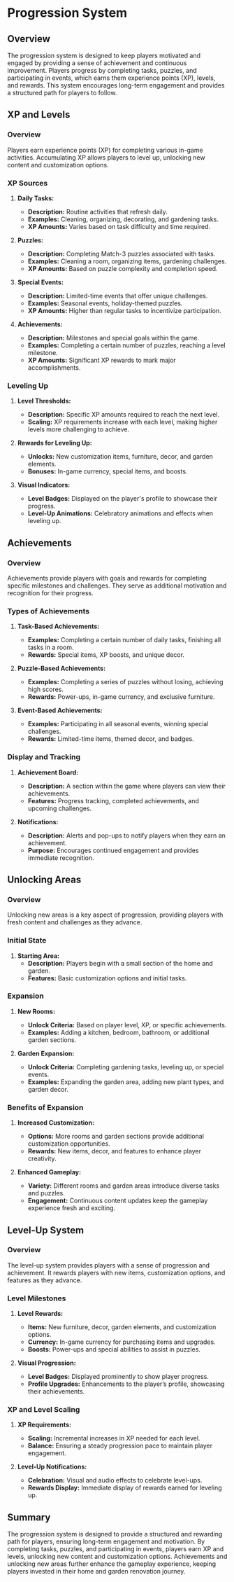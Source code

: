 # Progression System

## Overview

The progression system is designed to keep players motivated and engaged by providing a sense of achievement and continuous improvement. Players progress by completing tasks, puzzles, and participating in events, which earns them experience points (XP), levels, and rewards. This system encourages long-term engagement and provides a structured path for players to follow.

## XP and Levels

### Overview

Players earn experience points (XP) for completing various in-game activities. Accumulating XP allows players to level up, unlocking new content and customization options.

### XP Sources

1. **Daily Tasks:**
   - **Description:** Routine activities that refresh daily.
   - **Examples:** Cleaning, organizing, decorating, and gardening tasks.
   - **XP Amounts:** Varies based on task difficulty and time required.

2. **Puzzles:**
   - **Description:** Completing Match-3 puzzles associated with tasks.
   - **Examples:** Cleaning a room, organizing items, gardening challenges.
   - **XP Amounts:** Based on puzzle complexity and completion speed.

3. **Special Events:**
   - **Description:** Limited-time events that offer unique challenges.
   - **Examples:** Seasonal events, holiday-themed puzzles.
   - **XP Amounts:** Higher than regular tasks to incentivize participation.

4. **Achievements:**
   - **Description:** Milestones and special goals within the game.
   - **Examples:** Completing a certain number of puzzles, reaching a level milestone.
   - **XP Amounts:** Significant XP rewards to mark major accomplishments.

### Leveling Up

1. **Level Thresholds:**
   - **Description:** Specific XP amounts required to reach the next level.
   - **Scaling:** XP requirements increase with each level, making higher levels more challenging to achieve.

2. **Rewards for Leveling Up:**
   - **Unlocks:** New customization items, furniture, decor, and garden elements.
   - **Bonuses:** In-game currency, special items, and boosts.

3. **Visual Indicators:**
   - **Level Badges:** Displayed on the player's profile to showcase their progress.
   - **Level-Up Animations:** Celebratory animations and effects when leveling up.

## Achievements

### Overview

Achievements provide players with goals and rewards for completing specific milestones and challenges. They serve as additional motivation and recognition for their progress.

### Types of Achievements

1. **Task-Based Achievements:**
   - **Examples:** Completing a certain number of daily tasks, finishing all tasks in a room.
   - **Rewards:** Special items, XP boosts, and unique decor.

2. **Puzzle-Based Achievements:**
   - **Examples:** Completing a series of puzzles without losing, achieving high scores.
   - **Rewards:** Power-ups, in-game currency, and exclusive furniture.

3. **Event-Based Achievements:**
   - **Examples:** Participating in all seasonal events, winning special challenges.
   - **Rewards:** Limited-time items, themed decor, and badges.

### Display and Tracking

1. **Achievement Board:**
   - **Description:** A section within the game where players can view their achievements.
   - **Features:** Progress tracking, completed achievements, and upcoming challenges.

2. **Notifications:**
   - **Description:** Alerts and pop-ups to notify players when they earn an achievement.
   - **Purpose:** Encourages continued engagement and provides immediate recognition.

## Unlocking Areas

### Overview

Unlocking new areas is a key aspect of progression, providing players with fresh content and challenges as they advance.

### Initial State

1. **Starting Area:**
   - **Description:** Players begin with a small section of the home and garden.
   - **Features:** Basic customization options and initial tasks.

### Expansion

1. **New Rooms:**
   - **Unlock Criteria:** Based on player level, XP, or specific achievements.
   - **Examples:** Adding a kitchen, bedroom, bathroom, or additional garden sections.

2. **Garden Expansion:**
   - **Unlock Criteria:** Completing gardening tasks, leveling up, or special events.
   - **Examples:** Expanding the garden area, adding new plant types, and garden decor.

### Benefits of Expansion

1. **Increased Customization:**
   - **Options:** More rooms and garden sections provide additional customization opportunities.
   - **Rewards:** New items, decor, and features to enhance player creativity.

2. **Enhanced Gameplay:**
   - **Variety:** Different rooms and garden areas introduce diverse tasks and puzzles.
   - **Engagement:** Continuous content updates keep the gameplay experience fresh and exciting.

## Level-Up System

### Overview

The level-up system provides players with a sense of progression and achievement. It rewards players with new items, customization options, and features as they advance.

### Level Milestones

1. **Level Rewards:**
   - **Items:** New furniture, decor, garden elements, and customization options.
   - **Currency:** In-game currency for purchasing items and upgrades.
   - **Boosts:** Power-ups and special abilities to assist in puzzles.

2. **Visual Progression:**
   - **Level Badges:** Displayed prominently to show player progress.
   - **Profile Upgrades:** Enhancements to the player’s profile, showcasing their achievements.

### XP and Level Scaling

1. **XP Requirements:**
   - **Scaling:** Incremental increases in XP needed for each level.
   - **Balance:** Ensuring a steady progression pace to maintain player engagement.

2. **Level-Up Notifications:**
   - **Celebration:** Visual and audio effects to celebrate level-ups.
   - **Rewards Display:** Immediate display of rewards earned for leveling up.

## Summary

The progression system is designed to provide a structured and rewarding path for players, ensuring long-term engagement and motivation. By completing tasks, puzzles, and participating in events, players earn XP and levels, unlocking new content and customization options. Achievements and unlocking new areas further enhance the gameplay experience, keeping players invested in their home and garden renovation journey.
